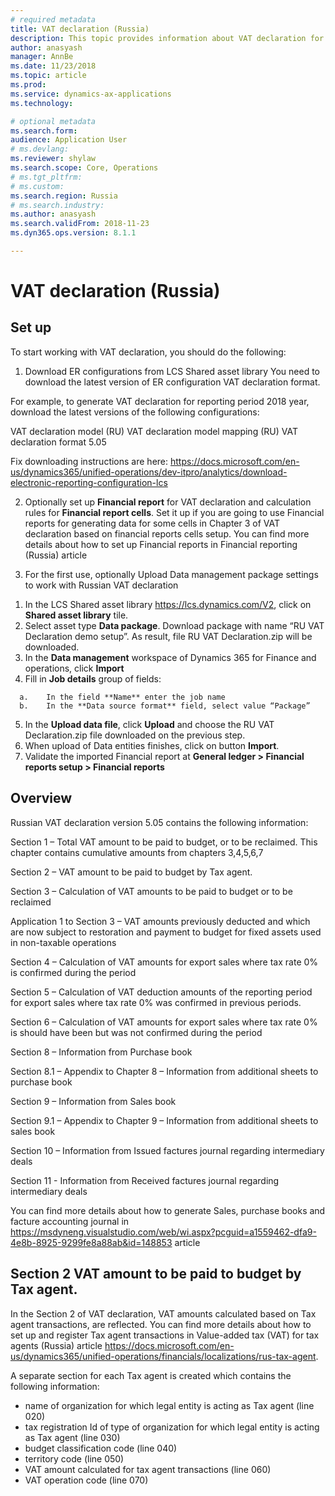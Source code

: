 ```yaml
---
# required metadata
title: VAT declaration (Russia)
description: This topic provides information about VAT declaration for Russia
author: anasyash
manager: AnnBe
ms.date: 11/23/2018
ms.topic: article
ms.prod: 
ms.service: dynamics-ax-applications
ms.technology: 

# optional metadata
ms.search.form:  
audience: Application User
# ms.devlang: 
ms.reviewer: shylaw
ms.search.scope: Core, Operations
# ms.tgt_pltfrm: 
# ms.custom: 
ms.search.region: Russia
# ms.search.industry: 
ms.author: anasyash
ms.search.validFrom: 2018-11-23
ms.dyn365.ops.version: 8.1.1

---
```


# VAT declaration (Russia)

## Set up

To start working with VAT declaration, you should do the following:

1.	Download ER configurations from LCS Shared asset library
You need to download the latest version of ER configuration VAT declaration format.

For example, to generate VAT declaration for reporting period 2018 year, download the latest versions of the following configurations:

   VAT declaration model (RU)
       VAT declaration model mapping (RU)
       VAT declaration format 5.05

Fix downloading instructions are here:
https://docs.microsoft.com/en-us/dynamics365/unified-operations/dev-itpro/analytics/download-electronic-reporting-configuration-lcs 

2.	Optionally set up **Financial report** for VAT declaration and calculation rules for **Financial report cells**. Set it up if you are going to use Financial reports for generating data for some cells in Chapter 3 of VAT declaration based on financial reports cells setup.
You can find more details about how to set up Financial reports in Financial reporting (Russia) article 

3.	For the first use, optionally Upload Data management package settings to work with Russian VAT declaration


   1)	In the LCS Shared asset library https://lcs.dynamics.com/V2, click on **Shared asset library** tile.
   2)	Select asset type **Data package**. Download package with name “RU VAT Declaration demo setup”. As result, file RU VAT  Declaration.zip will be downloaded.
   3)	In the **Data management** workspace of Dynamics 365 for Finance and operations, click **Import**
   4)	Fill in **Job details** group of fields:
  
      a.	In the field **Name** enter the job name
      b.	In the **Data source format** field, select value “Package”
      
   5)	In the **Upload data file**, click **Upload** and choose the RU VAT Declaration.zip file downloaded on the previous step.
   6)	When upload of Data entities finishes, click on button **Import**.
   7)	Validate the imported Financial report at **General ledger > Financial reports setup > Financial reports**

## Overview

Russian VAT declaration version 5.05 contains the following information:

Section 1 – Total VAT amount to be paid to budget, or to be reclaimed. This chapter contains cumulative amounts from chapters 3,4,5,6,7

Section 2 – VAT amount to be paid to budget by Tax agent. 

Section 3 – Calculation of VAT amounts to be paid to budget or to be reclaimed

Application 1 to Section 3 – VAT amounts previously deducted and which are now subject to restoration and payment to budget for fixed assets used in non-taxable operations

Section 4 – Calculation of VAT amounts for export sales where tax rate 0% is confirmed during the period

Section 5 – Calculation of VAT deduction amounts of the reporting period for export sales where tax rate 0% was confirmed in previous periods.

Section 6 – Calculation of VAT amounts for export sales where tax rate 0% is should have been but was not confirmed during the period

Section 8 – Information from Purchase book

Section 8.1 – Appendix to Chapter 8 – Information from additional sheets to purchase book

Section 9 – Information from Sales book

Section 9.1 – Appendix to Chapter 9 – Information from additional sheets to sales book

Section 10 – Information from Issued factures journal regarding intermediary deals

Section 11 - Information from Received factures journal regarding intermediary deals

You can find more details about how to generate Sales, purchase books and facture accounting journal in https://msdyneng.visualstudio.com/web/wi.aspx?pcguid=a1559462-dfa9-4e8b-8925-9299fe8a88ab&id=148853 article


## Section 2 VAT amount to be paid to budget by Tax agent.

In the Section 2 of VAT declaration, VAT amounts calculated based on Tax agent transactions, are reflected. 
You can find more details about how to set up and register Tax agent transactions in Value-added tax (VAT) for tax agents (Russia) article https://docs.microsoft.com/en-us/dynamics365/unified-operations/financials/localizations/rus-tax-agent.

A separate section for each Tax agent is created which contains the following information:

- name of organization for which legal entity is acting as Tax agent (line 020)
- tax registration Id of type of organization for which legal entity is acting as Tax agent (line 030)
- budget classification code (line 040)
- territory code (line 050)
- VAT amount calculated for tax agent transactions (line 060)
- VAT operation code (line 070)


